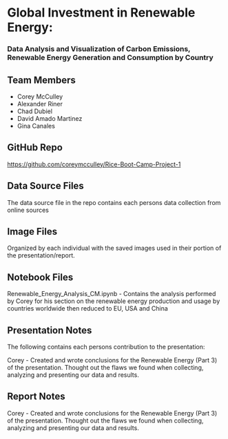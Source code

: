 # Global Investment in Renewable Energy:
### Data Analysis and Visualization of Carbon Emissions, Renewable Energy Generation and Consumption by Country 

## Team Members
- Corey McCulley
- Alexander Riner
- Chad Dubiel
- David Amado Martinez
- Gina Canales

## GitHub Repo
https://github.com/coreymcculley/Rice-Boot-Camp-Project-1

## Data Source Files
The data source file in the repo contains each persons data collection from online sources

## Image Files
Organized by each individual with the saved images used in their portion of the presentation/report.

## Notebook Files
Renewable_Energy_Analysis_CM.ipynb - Contains the analysis performed by Corey for his section on the renewable energy production and usage by countries worldwide then reduced to EU, USA and China

## Presentation Notes
The following contains each persons contribution to the presentation:

Corey - Created and wrote conclusions for the Renewable Energy (Part 3) of the presentation. Thought  out the flaws we found when collecting, analyzing and presenting our data and results. 

## Report Notes

Corey - Created and wrote conclusions for the Renewable Energy (Part 3) of the presentation. Thought  out the flaws we found when collecting, analyzing and presenting our data and results. 